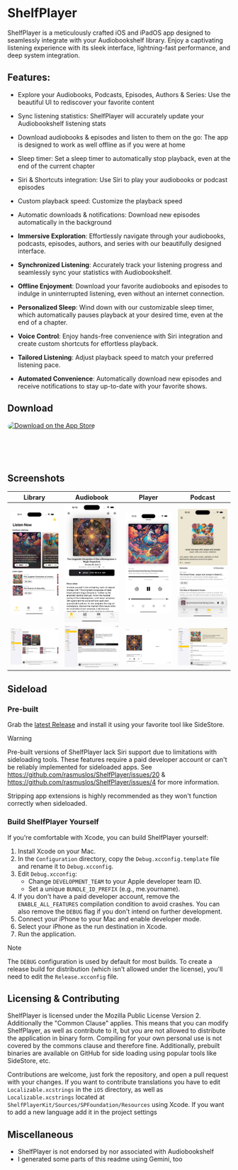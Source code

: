 #  ShelfPlayer

ShelfPlayer is a meticulously crafted iOS and iPadOS app designed to seamlessly integrate with your Audiobookshelf library. Enjoy a captivating listening experience with its sleek interface, lightning-fast performance, and deep system integration.

## Features:

- Explore your Audiobooks, Podcasts, Episodes, Authors & Series: Use the beautiful UI to rediscover your favorite content
- Sync listening statistics: ShelfPlayer will accurately update your Audiobookshelf listening stats
- Download audiobooks & episodes and listen to them on the go: The app is designed to work as well offline as if you were at home
- Sleep timer: Set a sleep timer to automatically stop playback, even at the end of the current chapter
- Siri & Shortcuts integration: Use Siri to play your audiobooks or podcast episodes
- Custom playback speed: Customize the playback speed
- Automatic downloads & notifications: Download new episodes automatically in the background

- **Immersive Exploration**: Effortlessly navigate through your audiobooks, podcasts, episodes, authors, and series with our beautifully designed interface.
- **Synchronized Listening**: Accurately track your listening progress and seamlessly sync your statistics with Audiobookshelf.
- **Offline Enjoyment**: Download your favorite audiobooks and episodes to indulge in uninterrupted listening, even without an internet connection.
- **Personalized Sleep**: Wind down with our customizable sleep timer, which automatically pauses playback at your desired time, even at the end of a chapter.
- **Voice Control**: Enjoy hands-free convenience with Siri integration and create custom shortcuts for effortless playback.
- **Tailored Listening**: Adjust playback speed to match your preferred listening pace.
- **Automated Convenience**: Automatically download new episodes and receive notifications to stay up-to-date with your favorite shows.

## Download

<a href="https://apps.apple.com/app/apple-store/id6475221163?pt=126778919&ct=GitHub&mt=8" style="display: inline-block; overflow: hidden; border-radius: 13px; width: 250px; height: 83px;"><img src="https://tools.applemediaservices.com/api/badges/download-on-the-app-store/black/en-us?size=250x83&amp;releaseDate=1710288000" alt="Download on the App Store" style="border-radius: 13px; width: 250px; height: 83px;"></a>

## Screenshots

| Library | Audiobook | Player | Podcast |
| ------------- | ------------- | ------------- | ------------- |
| <img src="/Screenshots/Library.png?raw=true" alt="Library" width="200"/> | <img src="/Screenshots/Audiobook.png?raw=true" alt="Album" width="200"/> | <img src="/Screenshots/Player.png?raw=true" alt="Player" width="200"/>  | <img src="/Screenshots/Podcast.png?raw=true" alt="Queue" width="200"/> 
| <img src="/Screenshots/Library%20(iPad).png?raw=true" alt="Library" width="200"/> | <img src="/Screenshots/Audiobook%20(iPad).png?raw=true" alt="Album" width="200"/> | <img src="/Screenshots/Player%20(iPad).png?raw=true" alt="Player" width="200"/>  | <img src="/Screenshots/Podcast%20(iPad).png?raw=true" alt="Queue" width="200"/> 

## Sideload

### Pre-built

Grab the [latest Release](https://github.com/rasmuslos/ShelfPlayer/releases/latest) and install it using your favorite tool like SideStore.

> [!WARNING]
> Pre-built versions of ShelfPlayer lack Siri support due to limitations with sideloading tools. These features require a paid developer account or can't be reliably implemented for sideloaded apps. See https://github.com/rasmuslos/ShelfPlayer/issues/20 & https://github.com/rasmuslos/ShelfPlayer/issues/4 for more information.

Stripping app extensions is highly recommended as they won't function correctly when sideloaded. 

### Build ShelfPlayer Yourself

If you're comfortable with Xcode, you can build ShelfPlayer yourself:

1. Install Xcode on your Mac.
2. In the `Configuration` directory, copy the `Debug.xcconfig.template` file and rename it to `Debug.xcconfig`.
3. Edit `Debug.xcconfig`:
    * Change `DEVELOPMENT_TEAM` to your Apple developer team ID.
    * Set a unique `BUNDLE_ID_PREFIX` (e.g., me.yourname).
4. If you don't have a paid developer account, remove the `ENABLE_ALL_FEATURES` compilation condition to avoid crashes. You can also remove the `DEBUG` flag if you don't intend on further development.
5. Connect your iPhone to your Mac and enable developer mode.
6. Select your iPhone as the run destination in Xcode.
7. Run the application.

> [!NOTE]
> The `DEBUG` configuration is used by default for most builds. To create a release build for distribution (which isn't allowed under the license), you'll need to edit the `Release.xcconfig` file.

## Licensing & Contributing

ShelfPlayer is licensed under the Mozilla Public License Version 2. Additionally the "Common Clause" applies. This means that you can modify ShelfPlayer, as well as contribute to it, but you are not allowed to distribute the application in binary form. Compiling for your own personal use is not covered by the commons clause and therefore fine. Additionally, prebuilt binaries are available on GitHub for side loading using popular tools like SideStore, etc.

Contributions are welcome, just fork the repository, and open a pull request with your changes. If you want to contribute translations you have to edit `Localizable.xcstrings` in the `iOS` directory, as well as `Localizable.xcstrings` located at `ShelfPlayerKit/Sources/SPFoundation/Resources` using Xcode. If you want to add a new language add it in the project settings

## Miscellaneous

- ShelfPlayer is not endorsed by nor associated with Audiobookshelf
- I generated some parts of this readme using Gemini, too

